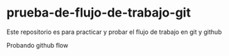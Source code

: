 # prueba-de-flujo-de-trabajo-git
Este repositorio es para practicar y probar el flujo de trabajo en git y github

Probando github flow

